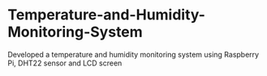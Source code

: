 # Temperature-and-Humidity-Monitoring-System
Developed a temperature and humidity monitoring system using Raspberry Pi, DHT22 sensor and LCD screen 
